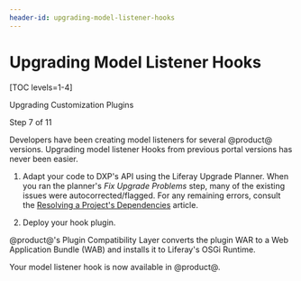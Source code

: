 ```yaml
---
header-id: upgrading-model-listener-hooks
---
```


# Upgrading Model Listener Hooks

[TOC levels=1-4]

<div class="learn-path-step row">
    <p id="stepTitle">Upgrading Customization Plugins</p><p>Step 7 of 11</p>
</div>

Developers have been creating model listeners for several @product@
versions. Upgrading model listener Hooks from previous portal versions has never
been easier.

1.  Adapt your code to DXP's API using the Liferay Upgrade Planner. When
    you ran the planner's *Fix Upgrade Problems* step, many of the existing
    issues were autocorrected/flagged. For any remaining errors, consult the
    [Resolving a Project's Dependencies](/docs/7-2/tutorials/-/knowledge_base/t/resolving-a-projects-dependencies)
    article.

2.  Deploy your hook plugin.

@product@'s Plugin Compatibility Layer converts the plugin WAR to a Web
Application Bundle (WAB) and installs it to Liferay's OSGi Runtime.

Your model listener hook is now available in @product@.
